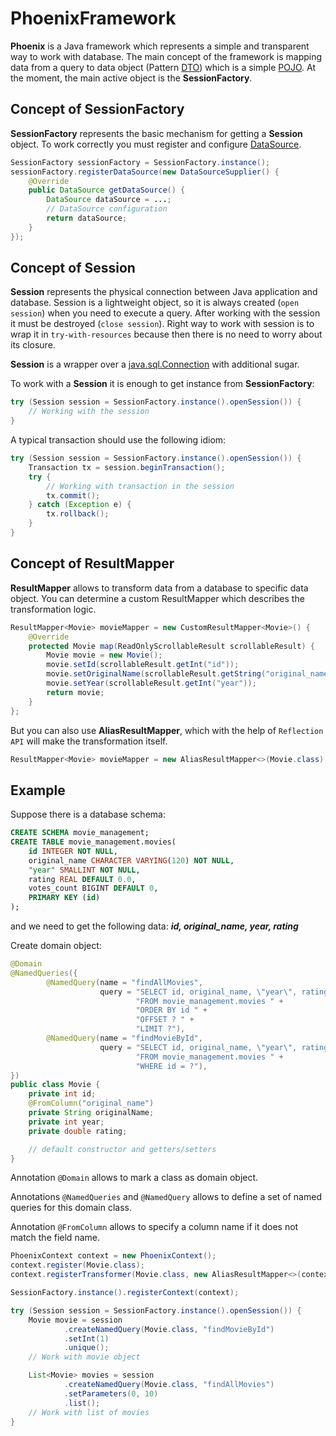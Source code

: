 # PhoenixFramework
**Phoenix** is a Java framework which represents a simple and transparent way to work with database. 
The main concept of the framework is mapping data from a query to data object (Pattern [DTO](https://en.wikipedia.org/wiki/Data_transfer_object)) 
which is a simple [POJO](https://en.wikipedia.org/wiki/Plain_old_Java_object). At the moment, the main active object is the **SessionFactory**.

## Concept of SessionFactory ##
**SessionFactory** represents the basic mechanism for getting a **Session** object. To work correctly 
you must register and configure [DataSource](https://docs.oracle.com/javase/7/docs/api/javax/sql/DataSource.html).
```java
SessionFactory sessionFactory = SessionFactory.instance();
sessionFactory.registerDataSource(new DataSourceSupplier() {
    @Override
    public DataSource getDataSource() {
        DataSource dataSource = ...;
        // DataSource configuration
        return dataSource;
    }
});
```

## Concept of Session ##
**Session** represents the physical connection between Java application and database. Session is a lightweight object, so it is always 
created (`open session`) when you need to execute a query. After working with the session it must be destroyed (`close session`). 
Right way to work with session is to wrap it in `try-with-resources` because then there is no need to worry about its closure.

**Session** is a wrapper over a [java.sql.Connection](https://docs.oracle.com/javase/7/docs/api/java/sql/Connection.html) with additional sugar.

To work with a **Session** it is enough to get instance from **SessionFactory**:
```java
try (Session session = SessionFactory.instance().openSession()) {
    // Working with the session
}
```

A typical transaction should use the following idiom:
```java
try (Session session = SessionFactory.instance().openSession()) {
    Transaction tx = session.beginTransaction();
    try {
        // Working with transaction in the session
        tx.commit();
    } catch (Exception e) {
        tx.rollback();
    }
}
```

## Concept of ResultMapper ##
**ResultMapper** allows to transform data from a database to specific data object. You can determine a custom ResultMapper 
which describes the transformation logic.

```java
ResultMapper<Movie> movieMapper = new CustomResultMapper<Movie>() {
    @Override
    protected Movie map(ReadOnlyScrollableResult scrollableResult) {
        Movie movie = new Movie();
        movie.setId(scrollableResult.getInt("id"));
        movie.setOriginalName(scrollableResult.getString("original_name"));
        movie.setYear(scrollableResult.getInt("year"));
        return movie;
    }
};
```
But you can also use **AliasResultMapper**, which with the help of `Reflection API` will make the transformation itself.
```java
ResultMapper<Movie> movieMapper = new AliasResultMapper<>(Movie.class);
```

## Example ##
Suppose there is a database schema:
```sql
CREATE SCHEMA movie_management;
CREATE TABLE movie_management.movies(
    id INTEGER NOT NULL,
    original_name CHARACTER VARYING(120) NOT NULL,
    "year" SMALLINT NOT NULL,
    rating REAL DEFAULT 0.0,
    votes_count BIGINT DEFAULT 0,
    PRIMARY KEY (id)
);
```
and we need to get the following data: ***id, original_name, year, rating***

Create domain object:
```java
@Domain
@NamedQueries({
        @NamedQuery(name = "findAllMovies",
                    query = "SELECT id, original_name, \"year\", rating " +
                            "FROM movie_management.movies " +
                            "ORDER BY id " +
                            "OFFSET ? " +
                            "LIMIT ?"),
        @NamedQuery(name = "findMovieById",
                    query = "SELECT id, original_name, \"year\", rating " +
                            "FROM movie_management.movies " +
                            "WHERE id = ?"),
})
public class Movie {
    private int id;
    @FromColumn("original_name")
    private String originalName;
    private int year;
    private double rating;

    // default constructor and getters/setters
}
```
Annotation ```@Domain``` allows to mark a class as domain object.

Annotations ```@NamedQueries``` and ```@NamedQuery``` allows to define a set of named queries for this domain class.

Annotation ```@FromColumn``` allows to specify a column name if it does not match the field name.

```java
PhoenixContext context = new PhoenixContext();
context.register(Movie.class);
context.registerTransformer(Movie.class, new AliasResultMapper<>(context, Movie.class));

SessionFactory.instance().registerContext(context);

try (Session session = SessionFactory.instance().openSession()) {
    Movie movie = session
            .createNamedQuery(Movie.class, "findMovieById")
            .setInt(1)
            .unique();
    // Work with movie object

    List<Movie> movies = session
            .createNamedQuery(Movie.class, "findAllMovies")
            .setParameters(0, 10)
            .list();
    // Work with list of movies
}
```
